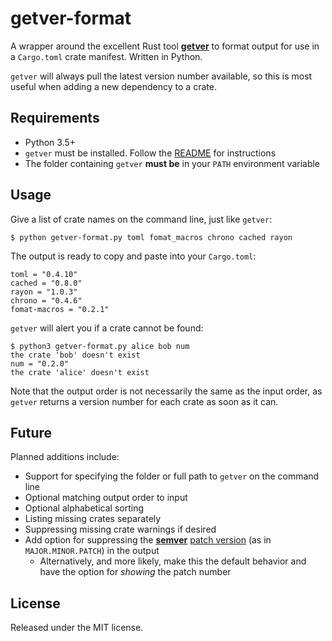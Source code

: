 # getver-format

A wrapper around the excellent Rust tool **[getver](https://github.com/phynalle/getver)** to format output for use in a `Cargo.toml` crate manifest. Written in Python.

`getver` will always pull the latest version number available, so this is most useful when adding a new dependency to a crate.

## Requirements

 * Python 3.5+
 * `getver` must be installed. Follow the [README](https://github.com/phynalle/getver/blob/master/README.md) for instructions
 * The folder containing `getver` **must be** in your `PATH` environment variable

## Usage

Give a list of crate names on the command line, just like `getver`:

```
$ python getver-format.py toml fomat_macros chrono cached rayon
```

The output is ready to copy and paste into your `Cargo.toml`:

```
toml = "0.4.10"
cached = "0.8.0"
rayon = "1.0.3"
chrono = "0.4.6"
fomat-macros = "0.2.1"
```

`getver` will alert you if a crate cannot be found:

```
$ python3 getver-format.py alice bob num
the crate 'bob' doesn't exist
num = "0.2.0"
the crate 'alice' doesn't exist
```

Note that the output order is not necessarily the same as the input order, as `getver` returns a version number for each crate as soon as it can.

## Future

Planned additions include:
 * Support for specifying the folder or full path to `getver` on the command line
 * Optional matching output order to input
 * Optional alphabetical sorting
 * Listing missing crates separately
 * Suppressing missing crate warnings if desired
 * Add option for suppressing the **[semver][semver]** [patch version][semver-patch] (as in `MAJOR.MINOR.PATCH`) in the output
     + Alternatively, and more likely, make this the default behavior and have the option for *showing* the patch number

[semver]: https://semver.org/ "Semantic Versioning"
[semver-patch]: https://semver.org/#spec-item-6 "Semantic Versioning Specification, item 6: Patch version"

## License

Released under the MIT license.
